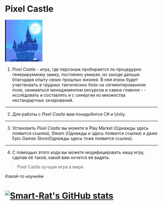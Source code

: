 # Pixel Castle

![Логотип](https://github.com/Smart-Rat/SmartRep/blob/main/Assets/Icons/PixelCastle.png?raw=true "Логотип игры(временный)")

1. *Pixel Castle* - игра, где персонаж пробирается по процедурно генерируемому замку, 
постоянно умирая, но заходя дальше благодаря опыту своих прошлых жизней. В ней 
игрок будет участвовать в трудных тактических боях на сегментированном поле, 
заниматься менеджментом ресурсов и самое главное - - исследовать и составлять и с 
синергии из множества нестандартных зачарований. 
***
2. Для работы с *Pixel Castle* вам понадобится C# и Unity.  
***
3. Установить *Pixel Castle* вы можете в Play Market (Однажды здесь появится ссылка), Steam (Однажды и здесь появится ссылка) и даже Epic Games Store(Однажды здесь тоже появится ссылка). 
***
4. С помощью этого кода вы можете модифицировать нашу игру, сделав её такой, какой вам хочется её видеть.
>Pixel Castle лучшая игра в мире

_Какой-то ноунейм_

[![Smart-Rat's GitHub stats](https://github-readme-stats.vercel.app/api?username=Smart-Rat)](https://github.com/Smart-Rat/github-readme-stats)
=======
 
